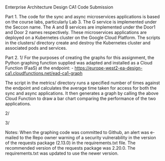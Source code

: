 Enterprise Architecture Design CA1 Code Submission

Part 1.
The code for the sync and async microservices applications is based on the course labs, particularly Lab 3.
The G service is implemented under the Seccon name. The A and B services are implemented under the Door1
and Door 2 names respectively. These microservices applications are deployed on a Kubernetes cluster on
the Google Cloud Platform.
The scripts in the clusters/ directory create and destroy the Kubernetes cluster and associated pods and
services.

Part 2.
1/
For the purposes of creating the graphs for this assignment, the Python graphing function supplied was 
adapted and installed as a Cloud Function (FaaS) at the endpoint: -
	https://europe-west2-ea-design-ca1.cloudfunctions.net/ead-ca1-graph

The script in the metrics/ directory runs a specified number of times against the endpoint and calculates
the average time taken for access for both the sync and async applications. It then generates a graph by
calling the above Cloud Function to draw a bar chart comparing the performance of the two applications.

2/

3/


Notes:
When the graphing code was committed to Github, an alert was e-mailed to the Repo owner warning of a 
security vulnerability in the version of the requests package (2.13.0) in the requirements.txt file. The
recommended version of the requests package was 2.20.0. The requirements.txt was updated to use the
newer version.
